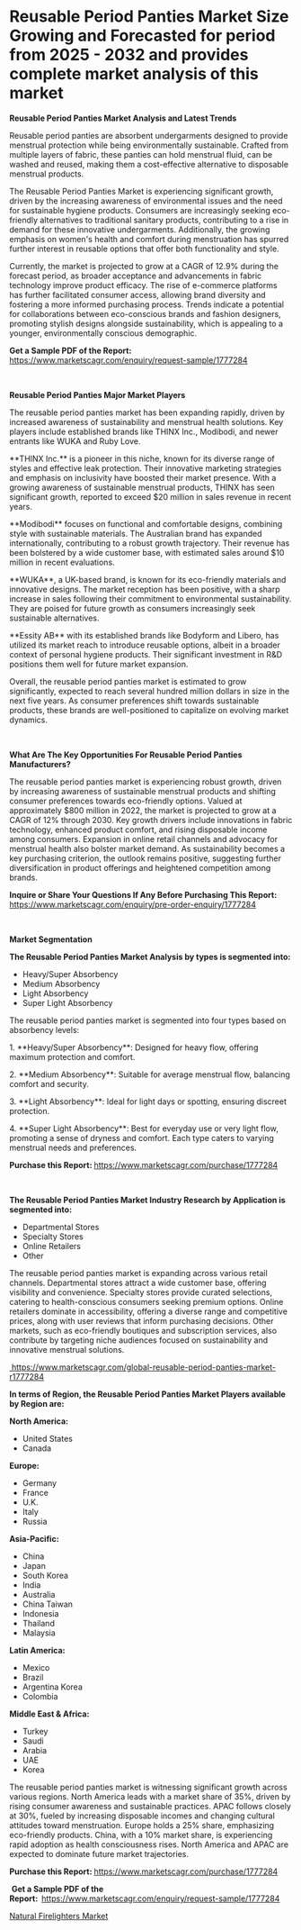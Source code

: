 <p><h1>Reusable Period Panties Market Size Growing and Forecasted for period from 2025 - 2032 and provides complete market analysis of this market</h1></p><p><strong>Reusable Period Panties Market Analysis and Latest Trends</strong></p>
<p><p>Reusable period panties are absorbent undergarments designed to provide menstrual protection while being environmentally sustainable. Crafted from multiple layers of fabric, these panties can hold menstrual fluid, can be washed and reused, making them a cost-effective alternative to disposable menstrual products. </p><p>The Reusable Period Panties Market is experiencing significant growth, driven by the increasing awareness of environmental issues and the need for sustainable hygiene products. Consumers are increasingly seeking eco-friendly alternatives to traditional sanitary products, contributing to a rise in demand for these innovative undergarments. Additionally, the growing emphasis on women's health and comfort during menstruation has spurred further interest in reusable options that offer both functionality and style.</p><p>Currently, the market is projected to grow at a CAGR of 12.9% during the forecast period, as broader acceptance and advancements in fabric technology improve product efficacy. The rise of e-commerce platforms has further facilitated consumer access, allowing brand diversity and fostering a more informed purchasing process. Trends indicate a potential for collaborations between eco-conscious brands and fashion designers, promoting stylish designs alongside sustainability, which is appealing to a younger, environmentally conscious demographic.</p></p>
<p><strong>Get a Sample PDF of the Report:&nbsp;</strong> <a href="https://www.marketscagr.com/enquiry/request-sample/1777284?utm_campaign=2106&utm_medium=2&utm_source=Github&utm_content=ia&utm_term=04042025&utm_id=reusable-period-panties">https://www.marketscagr.com/enquiry/request-sample/1777284</a></p>
<p>&nbsp;</p>
<p><strong>Reusable Period Panties Major Market Players</strong></p>
<p><p>The reusable period panties market has been expanding rapidly, driven by increased awareness of sustainability and menstrual health solutions. Key players include established brands like THINX Inc., Modibodi, and newer entrants like WUKA and Ruby Love.</p><p>**THINX Inc.** is a pioneer in this niche, known for its diverse range of styles and effective leak protection. Their innovative marketing strategies and emphasis on inclusivity have boosted their market presence. With a growing awareness of sustainable menstrual products, THINX has seen significant growth, reported to exceed $20 million in sales revenue in recent years.</p><p>**Modibodi** focuses on functional and comfortable designs, combining style with sustainable materials. The Australian brand has expanded internationally, contributing to a robust growth trajectory. Their revenue has been bolstered by a wide customer base, with estimated sales around $10 million in recent evaluations.</p><p>**WUKA**, a UK-based brand, is known for its eco-friendly materials and innovative designs. The market reception has been positive, with a sharp increase in sales following their commitment to environmental sustainability. They are poised for future growth as consumers increasingly seek sustainable alternatives.</p><p>**Essity AB** with its established brands like Bodyform and Libero, has utilized its market reach to introduce reusable options, albeit in a broader context of personal hygiene products. Their significant investment in R&D positions them well for future market expansion.</p><p>Overall, the reusable period panties market is estimated to grow significantly, expected to reach several hundred million dollars in size in the next five years. As consumer preferences shift towards sustainable products, these brands are well-positioned to capitalize on evolving market dynamics.</p></p>
<p>&nbsp;</p>
<p><strong>What Are The Key Opportunities For Reusable Period Panties Manufacturers?</strong></p>
<p><p>The reusable period panties market is experiencing robust growth, driven by increasing awareness of sustainable menstrual products and shifting consumer preferences towards eco-friendly options. Valued at approximately $800 million in 2022, the market is projected to grow at a CAGR of 12% through 2030. Key growth drivers include innovations in fabric technology, enhanced product comfort, and rising disposable income among consumers. Expansion in online retail channels and advocacy for menstrual health also bolster market demand. As sustainability becomes a key purchasing criterion, the outlook remains positive, suggesting further diversification in product offerings and heightened competition among brands.</p></p>
<p><strong>Inquire or Share Your Questions If Any Before Purchasing This Report:</strong> <a href="https://www.marketscagr.com/enquiry/pre-order-enquiry/1777284?utm_campaign=2106&utm_medium=2&utm_source=Github&utm_content=ia&utm_term=04042025&utm_id=reusable-period-panties">https://www.marketscagr.com/enquiry/pre-order-enquiry/1777284</a></p>
<p>&nbsp;</p>
<p><strong>Market Segmentation</strong></p>
<p><strong>The Reusable Period Panties Market Analysis by types is segmented into:</strong></p>
<p><ul><li>Heavy/Super Absorbency</li><li>Medium Absorbency</li><li>Light Absorbency</li><li>Super Light Absorbency</li></ul></p>
<p><p>The reusable period panties market is segmented into four types based on absorbency levels: </p><p>1. **Heavy/Super Absorbency**: Designed for heavy flow, offering maximum protection and comfort.  </p><p>2. **Medium Absorbency**: Suitable for average menstrual flow, balancing comfort and security.  </p><p>3. **Light Absorbency**: Ideal for light days or spotting, ensuring discreet protection.  </p><p>4. **Super Light Absorbency**: Best for everyday use or very light flow, promoting a sense of dryness and comfort. Each type caters to varying menstrual needs and preferences.</p></p>
<p><strong>Purchase this Report:&nbsp;</strong><a href="https://www.marketscagr.com/purchase/1777284?utm_campaign=2106&utm_medium=2&utm_source=Github&utm_content=ia&utm_term=04042025&utm_id=reusable-period-panties">https://www.marketscagr.com/purchase/1777284</a></p>
<p>&nbsp;</p>
<p><strong>The Reusable Period Panties Market Industry Research by Application is segmented into:</strong></p>
<p><ul><li>Departmental Stores</li><li>Specialty Stores</li><li>Online Retailers</li><li>Other</li></ul></p>
<p><p>The reusable period panties market is expanding across various retail channels. Departmental stores attract a wide customer base, offering visibility and convenience. Specialty stores provide curated selections, catering to health-conscious consumers seeking premium options. Online retailers dominate in accessibility, offering a diverse range and competitive prices, along with user reviews that inform purchasing decisions. Other markets, such as eco-friendly boutiques and subscription services, also contribute by targeting niche audiences focused on sustainability and innovative menstrual solutions.</p></p>
<p><a href="https://www.marketscagr.com/global-reusable-period-panties-market-r1777284?utm_campaign=2106&utm_medium=2&utm_source=Github&utm_content=ia&utm_term=04042025&utm_id=reusable-period-panties">&nbsp;https://www.marketscagr.com/global-reusable-period-panties-market-r1777284</a></p>
<p><strong>In terms of Region, the Reusable Period Panties Market Players available by Region are:</strong></p>
<p>
    <p> <strong> North America: </strong>
        <ul>
            <li>United States</li>
            <li>Canada</li>
        </ul>
        </p> 
    <p> <strong> Europe: </strong>
        <ul>
            <li>Germany</li>
            <li>France</li>
            <li>U.K.</li>
            <li>Italy</li>
            <li>Russia</li>
        </ul>
        </p> 
    <p> <strong> Asia-Pacific: </strong>
        <ul>
            <li>China</li>
            <li>Japan</li>
            <li>South Korea</li>
            <li>India</li>
            <li>Australia</li>
            <li>China Taiwan</li>
            <li>Indonesia</li>
            <li>Thailand</li>
            <li>Malaysia</li>
        </ul>
        </p> 
    <p> <strong> Latin America: </strong>
        <ul>
            <li>Mexico</li>
            <li>Brazil</li>
            <li>Argentina Korea</li>
            <li>Colombia</li>
        </ul>
        </p> 
    <p> <strong> Middle East & Africa: </strong>
        <ul>
            <li>Turkey</li>
            <li>Saudi</li>
            <li>Arabia</li>
            <li>UAE</li>
            <li>Korea</li>
        </ul>
    </p>
    </p>
<p><p>The reusable period panties market is witnessing significant growth across various regions. North America leads with a market share of 35%, driven by rising consumer awareness and sustainable practices. APAC follows closely at 30%, fueled by increasing disposable incomes and changing cultural attitudes toward menstruation. Europe holds a 25% share, emphasizing eco-friendly products. China, with a 10% market share, is experiencing rapid adoption as health consciousness rises. North America and APAC are expected to dominate future market trajectories.</p></p>
<p><strong>Purchase this Report: </strong><a href="https://www.marketscagr.com/purchase/1777284?utm_campaign=2106&utm_medium=2&utm_source=Github&utm_content=ia&utm_term=04042025&utm_id=reusable-period-panties">https://www.marketscagr.com/purchase/1777284</a></p>
<p>&nbsp;<strong>Get a Sample PDF of the Report:&nbsp;&nbsp;</strong><a href="https://www.marketscagr.com/enquiry/request-sample/1777284?utm_campaign=2106&utm_medium=2&utm_source=Github&utm_content=ia&utm_term=04042025&utm_id=reusable-period-panties">https://www.marketscagr.com/enquiry/request-sample/1777284</a></p>
<p><strong></strong></p>
<p><p><a href="https://github.com/JosephineMcguire65/Market-Research-Report-List-2/blob/main/natural-firelighters-market.md?utm_campaign=2106&utm_medium=2&utm_source=Github&utm_content=ia&utm_term=04042025&utm_id=reusable-period-panties">Natural Firelighters Market</a></p></p>